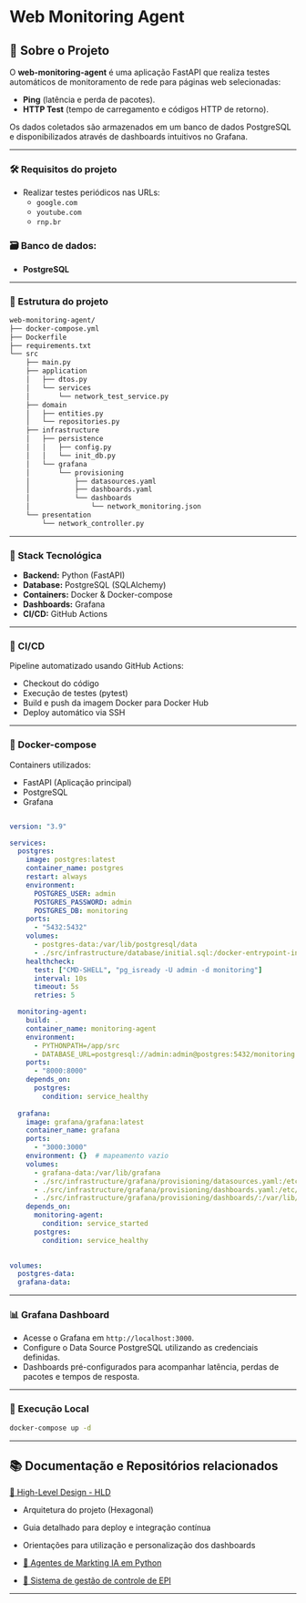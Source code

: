 # Web Monitoring Agent

## 🚀 Sobre o Projeto

O **web-monitoring-agent** é uma aplicação FastAPI que realiza testes automáticos de monitoramento de rede para páginas web selecionadas:

- **Ping** (latência e perda de pacotes).
- **HTTP Test** (tempo de carregamento e códigos HTTP de retorno).

Os dados coletados são armazenados em um banco de dados PostgreSQL e disponibilizados através de dashboards intuitivos no Grafana.

---

### 🛠️ Requisitos do projeto

- Realizar testes periódicos nas URLs:
  - `google.com`
  - `youtube.com`
  - `rnp.br`

### 🗃️ Banco de dados:

- **PostgreSQL**

---

### 📁 Estrutura do projeto

```bash
web-monitoring-agent/
├── docker-compose.yml
├── Dockerfile
├── requirements.txt
└── src
    ├── main.py
    ├── application
    │   ├── dtos.py
    │   └── services
    │       └── network_test_service.py
    ├── domain
    │   ├── entities.py
    │   └── repositories.py
    ├── infrastructure
    │   ├── persistence
    │   │   ├── config.py
    │   │   └── init_db.py
    │   └── grafana
    │       └── provisioning
    │           ├── datasources.yaml
    │           ├── dashboards.yaml
    │           └── dashboards
    │               └── network_monitoring.json
    └── presentation
        └── network_controller.py
```

---

### 🚀 Stack Tecnológica
- **Backend:** Python (FastAPI)
- **Database:** PostgreSQL (SQLAlchemy)
- **Containers:** Docker & Docker-compose
- **Dashboards:** Grafana
- **CI/CD:** GitHub Actions

---

### 🚀 CI/CD

Pipeline automatizado usando GitHub Actions:

- Checkout do código
- Execução de testes (pytest)
- Build e push da imagem Docker para Docker Hub
- Deploy automático via SSH

---

### 🐳 Docker-compose

Containers utilizados:

- FastAPI (Aplicação principal)
- PostgreSQL
- Grafana

```yaml

version: "3.9"

services:
  postgres:
    image: postgres:latest
    container_name: postgres
    restart: always
    environment:
      POSTGRES_USER: admin
      POSTGRES_PASSWORD: admin
      POSTGRES_DB: monitoring
    ports:
      - "5432:5432"
    volumes:
      - postgres-data:/var/lib/postgresql/data
      - ./src/infrastructure/database/initial.sql:/docker-entrypoint-initdb.d/initial.sql
    healthcheck:
      test: ["CMD-SHELL", "pg_isready -U admin -d monitoring"]
      interval: 10s
      timeout: 5s
      retries: 5

  monitoring-agent:
    build: .
    container_name: monitoring-agent
    environment:
      - PYTHONPATH=/app/src
      - DATABASE_URL=postgresql://admin:admin@postgres:5432/monitoring
    ports:
      - "8000:8000"
    depends_on:
      postgres:
        condition: service_healthy
   
  grafana:
    image: grafana/grafana:latest
    container_name: grafana
    ports:
      - "3000:3000"
    environment: {}  # mapeamento vazio
    volumes:
      - grafana-data:/var/lib/grafana
      - ./src/infrastructure/grafana/provisioning/datasources.yaml:/etc/grafana/provisioning/datasources/datasources.yaml
      - ./src/infrastructure/grafana/provisioning/dashboards.yaml:/etc/grafana/provisioning/dashboards/dashboards.yaml
      - ./src/infrastructure/grafana/provisioning/dashboards/:/var/lib/grafana/dashboards/
    depends_on:
      monitoring-agent:
        condition: service_started
      postgres:
        condition: service_healthy
   

volumes:
  postgres-data:
  grafana-data:


```

---

### 📊 Grafana Dashboard

- Acesse o Grafana em `http://localhost:3000`.
- Configure o Data Source PostgreSQL utilizando as credenciais definidas.
- Dashboards pré-configurados para acompanhar latência, perdas de pacotes e tempos de resposta.

---

### 🔧 Execução Local

```bash
docker-compose up -d
```

---

## 📚 Documentação e Repositórios relacionados
[📄 High-Level Design - HLD](assets/High-Level%20Design%20-%20HLD.pdf)

- Arquitetura do projeto (Hexagonal)
- Guia detalhado para deploy e integração contínua
- Orientações para utilização e personalização dos dashboards

- [🔗 Agentes de Markting IA em Python](https://github.com/delouzada/agenciaDeMarketingCREW)
- [🔗 Sistema de gestão de controle de EPI](https://github.com/delouzada/puc-sesmt)


---


